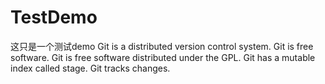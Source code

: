 # TestDemo
这只是一个测试demo
Git is a distributed version control system.
Git is free software.
Git is free software distributed under the GPL.
Git has a mutable index called stage.
Git tracks changes.